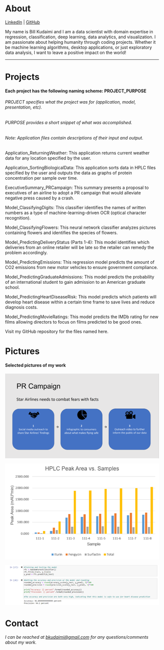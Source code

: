 # About

[LinkedIn](https://www.linkedin.com/in/bilal-k-363433a2/) | [GitHub](https://github.com/bkudaimi/Project-Portfolio/)

My name is Bill Kudaimi and I am a data scientist with domain expertise in regression, classification, deep learning, data analytics, and visualization. I am passionate about helping humanity through coding projects. Whether it be machine learning algorithms, desktop applications, or just exploratory data analysis, I want to leave a positive impact on the world!
_______________________________________________________________________________________
# Projects

#### Each project has the following naming scheme: PROJECT_PURPOSE
###### PROJECT specifies what the project was for (application, model, presentation, etc). 
###### PURPOSE provides a short snippet of what was accomplished.
###### Note: Application files contain descriptions of their input and output.

Application_ReturningWeather: This application returns current weather data for any location specified by the user.

Application_SortingBiologicalData: This application sorts data in HPLC files specified by the user and outputs the data as graphs of protein concentration per sample over time.

ExecutiveSummary_PRCampaign: This summary presents a proposal to executives of an airline to adopt a PR campaign that would alleviate negative press caused by a crash.

Model_ClassifyingDigits: This classifier identifies the names of written numbers as a type of machine-learning-driven OCR (optical character recognition).

Model_ClassifyingFlowers: This neural network classifier analyzes pictures containing flowers and identifies the species of flowers.

Model_PredictingDeliveryStatus (Parts 1-4):  This model identifies which deliveries from an online retailer will be late so the retailer can remedy the problem accordingly.
 
Model_PredictingEmissions: This regression model predicts the amount of CO2 emissions from new motor vehicles to ensure government compliance.

Model_PredictingGraduateAdmissions: This model predicts the probability of an international student to gain admission to an American graduate school.

Model_PredictingHeartDiseaseRisk: This model predicts which patients will develop heart disease within a certain time frame to save lives and reduce diagnosis costs.

Model_PredictingMovieRatings: This model predicts the IMDb rating for new films allowing directors to focus on films predicted to be good ones.

Visit my GitHub repository for the files named here.

# Pictures

#### Selected pictures of my work

![Action plan](ExecutiveSummary_PRCampaign.PNG)

![DANA](Application_SortingBiologicalData.PNG)

![Heart disease model](Model_PredictingHeartDiseaseRisk.PNG)

# Contact

###### I can be reached at bkudaimi@gmail.com for any questions/comments about my work.
